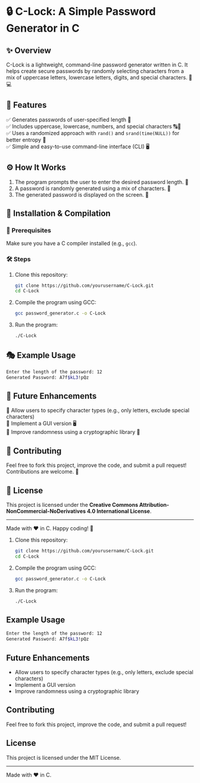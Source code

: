 # 🔒 C-Lock: A Simple Password Generator in C

## ✨ Overview
C-Lock is a lightweight, command-line password generator written in C. It helps create secure passwords by randomly selecting characters from a mix of uppercase letters, lowercase letters, digits, and special characters. 🔑💻

## 🌟 Features
✅ Generates passwords of user-specified length 🔢  
✅ Includes uppercase, lowercase, numbers, and special characters 🔠🔢  
✅ Uses a randomized approach with `rand()` and `srand(time(NULL))` for better entropy 🎲  
✅ Simple and easy-to-use command-line interface (CLI) 🖥️

## ⚙️ How It Works
1. The program prompts the user to enter the desired password length. 📏
2. A password is randomly generated using a mix of characters. 🔄
3. The generated password is displayed on the screen. 🎉

## 🚀 Installation & Compilation
### 📌 Prerequisites
Make sure you have a C compiler installed (e.g., `gcc`).

### 🛠️ Steps
1. Clone this repository:
   ```sh
   git clone https://github.com/yourusername/C-Lock.git
   cd C-Lock
   ```
2. Compile the program using GCC:
   ```sh
   gcc password_generator.c -o C-Lock
   ```
3. Run the program:
   ```sh
   ./C-Lock
   ```

## 🎭 Example Usage
```sh
Enter the length of the password: 12
Generated Password: A7f$kL3!pQz
```

## 🚀 Future Enhancements
🔹 Allow users to specify character types (e.g., only letters, exclude special characters)  
🔹 Implement a GUI version 🖥️  
🔹 Improve randomness using a cryptographic library 🔐

## 🤝 Contributing
Feel free to fork this project, improve the code, and submit a pull request! Contributions are welcome. 💖

## 📜 License
This project is licensed under the **Creative Commons Attribution-NonCommercial-NoDerivatives 4.0 International License**.

---
Made with ❤️ in C. Happy coding! 🎉


1. Clone this repository:
   ```sh
   git clone https://github.com/yourusername/C-Lock.git
   cd C-Lock
   ```
2. Compile the program using GCC:
   ```sh
   gcc password_generator.c -o C-Lock
   ```
3. Run the program:
   ```sh
   ./C-Lock
   ```

## Example Usage
```sh
Enter the length of the password: 12
Generated Password: A7f$kL3!pQz
```

## Future Enhancements
- Allow users to specify character types (e.g., only letters, exclude special characters)
- Implement a GUI version
- Improve randomness using a cryptographic library

## Contributing
Feel free to fork this project, improve the code, and submit a pull request!

## License
This project is licensed under the MIT License.

---
Made with ❤️ in C.

